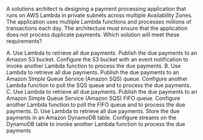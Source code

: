A solutions architect is designing a payment processing application that runs on AWS Lambda in private subnets across multiple Availability Zones. The application uses multiple Lambda functions and processes millions of transactions each day. The architecture must ensure that the application does not process duplicate payments. Which solution will meet these requirements? 

A. Use Lambda to retrieve all due payments. Publish the due payments to an Amazon S3 bucket. Configure the S3 bucket with an event notification to invoke another Lambda function to process the due payments. 
B. Use Lambda to retrieve all due payments. Publish the due payments to an Amazon Simple Queue Service (Amazon SQS) queue. Configure another Lambda function to poll the SQS queue and to process the due payments. 
C. Use Lambda to retrieve all due payments. Publish the due payments to an Amazon Simple Queue Service (Amazon SQS) FIFO queue. Configure another Lambda function to poll the FIFO queue and to process the due payments. 
D. Use Lambda to retrieve all due payments. Store the due payments in an Amazon DynamoDB table. Configure streams on the DynamoDB table to invoke another Lambda function to process the due payments